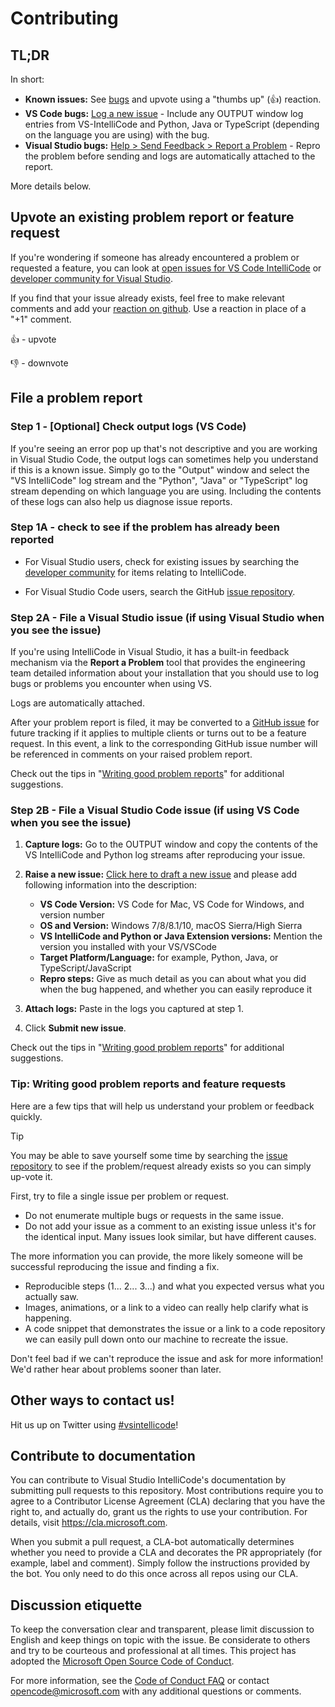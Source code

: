 <!--
Copyright © Microsoft Corporation
All rights reserved.
Creative Commons Attribution 4.0 License (International): https://creativecommons.org/licenses/by/4.0/legalcode
-->

# Contributing

## TL;DR

In short:

- **Known issues:** See [bugs](https://github.com/MicrosoftDocs/intellicode/issues) and upvote using a "thumbs up" (👍) reaction.
- **VS Code bugs:** [Log a new issue](https://github.com/MicrosoftDocs/intellicode/issues/new) - Include any OUTPUT window log entries from VS-IntelliCode and Python, Java or TypeScript (depending on the language you are using) with the bug.
- **Visual Studio bugs:** [Help > Send Feedback > Report a Problem](https://learn.microsoft.com/visualstudio/ide/how-to-report-a-problem-with-visual-studio-2017) - Repro the problem before sending and logs are automatically attached to the report.

More details below.

## Upvote an existing problem report or feature request

If you're wondering if someone has already encountered a problem or requested a feature, you can look at [open issues for VS Code IntelliCode](https://github.com/MicrosoftDocs/intellicode/issues) or [developer community for Visual Studio](https://developercommunity.visualstudio.com/search.html?f=&type=question+OR+problem+OR+idea&type=question+OR+problem+OR+idea&c=&redirect=search%2Fsearch&sort=relevance&q=IntelliCode).

If you find that your issue already exists, feel free to make relevant comments and add your [reaction on github](https://github.com/blog/2119-add-reactions-to-pull-requests-issues-and-comments). Use a reaction in place of a "+1" comment.

👍 - upvote

👎 - downvote

## File a problem report

### Step 1 - [Optional] Check output logs (VS Code)

If you're seeing an error pop up that's not descriptive and you are working in Visual Studio Code, the output logs can sometimes help you understand if this is a known issue.  Simply go to the "Output" window and select the "VS IntelliCode" log stream and the "Python", "Java" or "TypeScript" log stream depending on which language you are using. Including the contents of these logs can also help us diagnose issue reports.

### Step 1A - check to see if the problem has already been reported

- For Visual Studio users, check for existing issues by searching the [developer community](https://developercommunity.visualstudio.com/search.html?f=&type=question+OR+problem+OR+idea&type=question+OR+problem+OR+idea&c=&redirect=search%2Fsearch&sort=relevance&q=IntelliCode) for items relating to IntelliCode.

- For Visual Studio Code users, search the GitHub [issue repository](https://github.com/MicrosoftDocs/intellicode/issues).

### Step 2A - File a Visual Studio issue (if using Visual Studio when you see the issue)

If you're using IntelliCode in Visual Studio, it has a built-in feedback mechanism via the **Report a Problem** tool that provides the engineering team detailed information about your installation that you should use to log bugs or problems you encounter when using VS.

Logs are automatically attached.

After your problem report is filed, it may be converted to a [GitHub issue](https://github.com/MicrosoftDocs/intellicode/issues) for future tracking if it applies to multiple clients or turns out to be a feature request. In this event, a link to the corresponding GitHub issue number will be referenced in comments on your raised problem report.

Check out the tips in "[Writing good problem reports](#tip-writing-good-problem-reports-and-feature-requests)" for additional suggestions.

### Step 2B - File a Visual Studio Code issue (if using VS Code when you see the issue)

1. **Capture logs:** Go to the OUTPUT window and copy the contents of the VS IntelliCode and Python log streams after reproducing your issue.

2. **Raise a new issue:** [Click here to draft a new issue](https://github.com/MicrosoftDocs/intellicode/issues/new) and please add following information into the description:

    - **VS Code Version:**  VS Code for Mac, VS Code for Windows, and version number
    - **OS and Version:** Windows 7/8/8.1/10, macOS Sierra/High Sierra
    - **VS IntelliCode and Python or Java Extension versions:** Mention the version you installed with your VS/VSCode
    - **Target Platform/Language:** for example, Python, Java, or TypeScript/JavaScript
    - **Repro steps:** Give as much detail as you can about what you did when the bug happened, and whether you can easily reproduce it

3. **Attach logs:** Paste in the logs you captured at step 1.

4. Click **Submit new issue**.

Check out the tips in "[Writing good problem reports](#tip-writing-good-problem-reports-and-feature-requests)" for additional suggestions.

### Tip: Writing good problem reports and feature requests

Here are a few tips that will help us understand your problem or feedback quickly.

> [!TIP]
> You may be able to save yourself some time by searching the [issue repository](https://github.com/MicrosoftDocs/intellicode/issues) to see if the problem/request already exists so you can simply up-vote it.

First, try to file a single issue per problem or request.

* Do not enumerate multiple bugs or requests in the same issue.
* Do not add your issue as a comment to an existing issue unless it's for the identical input. Many issues look similar, but have different causes.

The more information you can provide, the more likely someone will be successful reproducing the issue and finding a fix.

* Reproducible steps (1... 2... 3...) and what you expected versus what you actually saw.
* Images, animations, or a link to a video can really help clarify what is happening.
* A code snippet that demonstrates the issue or a link to a code repository we can easily pull down onto our machine to recreate the issue.

Don't feel bad if we can't reproduce the issue and ask for more information! We'd rather hear about problems sooner than later.

## Other ways to contact us!

Hit us up on Twitter using [#vsintellicode](https://twitter.com/search?f=tweets&q=%23vsintellicode&src=typd)!

## Contribute to documentation

You can contribute to Visual Studio IntelliCode's documentation by submitting pull requests to this repository. Most contributions require you to agree to a Contributor License Agreement (CLA) declaring that you have the right to, and actually do, grant us the rights to use your contribution. For details, visit https://cla.microsoft.com.

When you submit a pull request, a CLA-bot automatically determines whether you need to provide a CLA and decorates the PR appropriately (for example, label and comment). Simply follow the instructions provided by the bot. You only need to do this once across all repos using our CLA.

## Discussion etiquette

To keep the conversation clear and transparent, please limit discussion to English and keep things on topic with the issue. Be considerate to others and try to be courteous and professional at all times. This project has adopted the [Microsoft Open Source Code of Conduct](https://opensource.microsoft.com/codeofconduct/).

For more information, see the [Code of Conduct FAQ](https://opensource.microsoft.com/codeofconduct/faq/) or contact [opencode@microsoft.com](mailto:opencode@microsoft.com) with any additional questions or comments.
